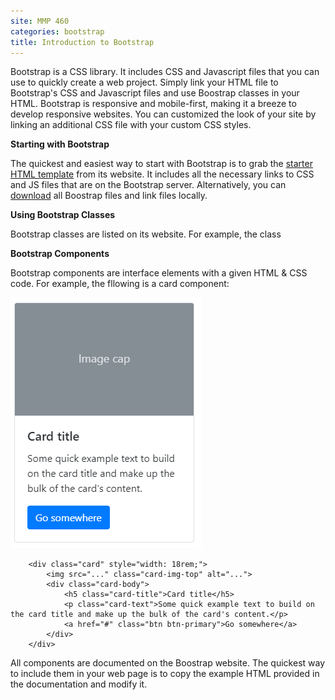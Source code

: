 ```yaml
---
site: MMP 460
categories: bootstrap
title: Introduction to Bootstrap
---
```


Bootstrap is a CSS library. It includes CSS and Javascript files that you can use to quickly create a web project. Simply link your HTML file to Bootstrap's CSS and Javascript files and use Boostrap classes in your HTML. Bootstrap is responsive and mobile-first, making it a breeze to develop responsive websites. You can customized the look of your site by linking an additional CSS file with your custom CSS styles.

**Starting with Bootstrap**

The quickest and easiest way to start with Bootstrap is to grab the [starter HTML template](https://getbootstrap.com/docs/4.3/getting-started/introduction/#starter-template) from its website. It includes all the necessary links to CSS and JS files that are on the Bootstrap server. Alternatively, you can [download](https://getbootstrap.com/docs/4.3/getting-started/download/#compiled-css-and-js) all Boostrap files and link files locally.

**Using Bootstrap Classes**

Bootstrap classes are listed on its website. For example, the class 

**Bootstrap Components**

Bootstrap components are interface elements with a given HTML & CSS code. For example, the fllowing is a card component:

![color picker](card.PNG)

        <div class="card" style="width: 18rem;">
            <img src="..." class="card-img-top" alt="...">
            <div class="card-body">
                <h5 class="card-title">Card title</h5>
                <p class="card-text">Some quick example text to build on the card title and make up the bulk of the card's content.</p>
                <a href="#" class="btn btn-primary">Go somewhere</a>
            </div>
        </div>

All components are documented on the Boostrap website. The quickest way to include them in your web page is to copy the example HTML provided in the documentation and modify it.

